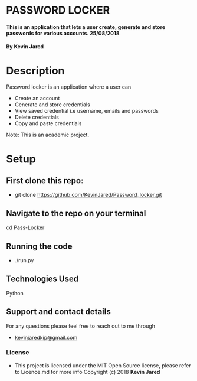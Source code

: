 # PASSWORD LOCKER
#### This is an application that lets a user create, generate and store passwords for various accounts. 25/08/2018
#### By **Kevin Jared**
# Description
Password locker is an application where a user can
* Create an account
* Generate and store credentials
* View saved credential i.e username, emails and passwords
* Delete credentials
* Copy and paste credentials

Note: This is an academic project.
# Setup
## First clone this repo:

* git clone https://github.com/KevinJared/Password_locker.git
## Navigate to the repo on your terminal
cd Pass-Locker
## Running the code

* ./run.py

## Technologies Used
Python
## Support and contact details
For any questions please feel free to reach out to me through
* kevinjaredkip@gmail.com
### License
* This project is licensed under the MIT Open Source license, please refer to Licence.md for more info
Copyright (c) 2018 **Kevin Jared**
